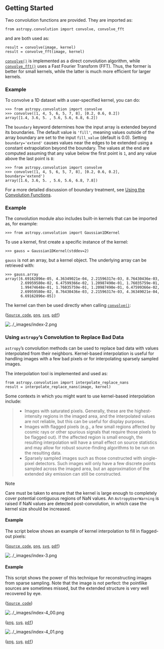 ## Getting Started

Two convolution functions are provided. They are imported as:

```
from astropy.convolution import convolve, convolve_fft
```

and are both used as:

```
result = convolve(image, kernel)
result = convolve_fft(image, kernel)
```

[`convolve()`](../api/astropy.convolution.convolve.html#astropy.convolution.convolve "astropy.convolution.convolve") is implemented as a direct convolution
algorithm, while [`convolve_fft()`](../api/astropy.convolution.convolve_fft.html#astropy.convolution.convolve_fft "astropy.convolution.convolve_fft") uses a Fast Fourier
Transform (FFT). Thus, the former is better for small kernels, while the latter
is much more efficient for larger kernels.

### Example

To convolve a 1D dataset with a user-specified kernel, you can do:

```
>>> from astropy.convolution import convolve
>>> convolve([1, 4, 5, 6, 5, 7, 8], [0.2, 0.6, 0.2])
array([1.4, 3.6, 5. , 5.6, 5.6, 6.8, 6.2])
```

The `boundary` keyword determines how the input array is extended
beyond its boundaries. The default value is `'fill'`, meaning values
outside of the array boundary are set to the input `fill_value`
(default is 0.0). Setting `boundary='extend'` causes values near the
edges to be extended using a constant extrapolation beyond the boundary.
The values at the end are computed assuming that any value below the
first point is `1`, and any value above the last point is `8`:

```
>>> from astropy.convolution import convolve
>>> convolve([1, 4, 5, 6, 5, 7, 8], [0.2, 0.6, 0.2], boundary='extend')
array([1.6, 3.6, 5. , 5.6, 5.6, 6.8, 7.8])
```

For a more detailed discussion of boundary treatment, see [Using the Convolution Functions](using.html).

### Example

The convolution module also includes built-in kernels that can be imported as,
for example:

```
>>> from astropy.convolution import Gaussian1DKernel
```

To use a kernel, first create a specific instance of the kernel:

```
>>> gauss = Gaussian1DKernel(stddev=2)
```

`gauss` is not an array, but a kernel object. The underlying array can be
retrieved with:

```
>>> gauss.array
array([6.69162896e-05, 4.36349021e-04, 2.21596317e-03, 8.76430436e-03,
       2.69959580e-02, 6.47599366e-02, 1.20987490e-01, 1.76035759e-01,
       1.99474648e-01, 1.76035759e-01, 1.20987490e-01, 6.47599366e-02,
       2.69959580e-02, 8.76430436e-03, 2.21596317e-03, 4.36349021e-04,
       6.69162896e-05])
```

The kernel can then be used directly when calling
[`convolve()`](../api/astropy.convolution.convolve.html#astropy.convolution.convolve "astropy.convolution.convolve"):

([`Source code`](../_downloads/44467746679b2ec1884ffa9a919a1ba9/index-2.py), [`png`](../_downloads/1c6be371786ad9b96ed37faa64ed10df/index-2.png), [`svg`](../_downloads/638a54d22811e2a8d09f65379159c8bd/index-2.svg), [`pdf`](../_downloads/e6e2bacf44f8900109a2633abcf02976/index-2.pdf))

![../_images/index-2.png](../_images/index-2.png)

### Using `astropy`’s Convolution to Replace Bad Data

`astropy`’s convolution methods can be used to replace bad data with values
interpolated from their neighbors. Kernel-based interpolation is useful for
handling images with a few bad pixels or for interpolating sparsely sampled
images.

The interpolation tool is implemented and used as:

```
from astropy.convolution import interpolate_replace_nans
result = interpolate_replace_nans(image, kernel)
```

Some contexts in which you might want to use kernel-based interpolation include:

> * Images with saturated pixels. Generally, these are the highest-intensity
>   regions in the imaged area, and the interpolated values are not reliable,
>   but this can be useful for display purposes.
> * Images with flagged pixels (e.g., a few small regions affected by cosmic
>   rays or other spurious signals that require those pixels to be flagged out).
>   If the affected region is small enough, the resulting interpolation will have
>   a small effect on source statistics and may allow for robust source-finding
>   algorithms to be run on the resulting data.
> * Sparsely sampled images such as those constructed with single-pixel
>   detectors. Such images will only have a few discrete points sampled across
>   the imaged area, but an approximation of the extended sky emission can still
>   be constructed.

Note

Care must be taken to ensure that the kernel is large enough to completely
cover potential contiguous regions of NaN values.
An `AstropyUserWarning` is raised if NaN values are detected
post-convolution, in which case the kernel size should be increased.

#### Example

The script below shows an example of kernel interpolation to fill in
flagged-out pixels:

([`Source code`](../_downloads/e7c4e3a20cfa9f85f1358e2d55d7c57b/index-3.py), [`png`](../_downloads/ef55659098c49b754a3c4c61e672b572/index-3.png), [`svg`](../_downloads/d823b376e540a7150f234f74c126d8c9/index-3.svg), [`pdf`](../_downloads/fbba65c3db46fa8cb82aa4e8adf1ec0f/index-3.pdf))

![../_images/index-3.png](../_images/index-3.png)

#### Example

This script shows the power of this technique for reconstructing images from
sparse sampling. Note that the image is not perfect: the pointlike sources
are sometimes missed, but the extended structure is very well recovered by
eye.

([`Source code`](../_downloads/685e86be5a16ee5d4776d9321175d671/index-4.py))

![../_images/index-4_00.png](../_images/index-4_00.png)


([`png`](../_downloads/37bced348aabbf5fccc5c00ba9d3e6e4/index-4_00.png), [`svg`](../_downloads/84d08e81954632c5edb2cd94226a82de/index-4_00.svg), [`pdf`](../_downloads/25fc9c5ea3e033242a6cf8cf4e03a8f3/index-4_00.pdf))


![../_images/index-4_01.png](../_images/index-4_01.png)


([`png`](../_downloads/0a8b0b6d6d086a5683088c277318d730/index-4_01.png), [`svg`](../_downloads/050db62e71354801ff8337d261cf443f/index-4_01.svg), [`pdf`](../_downloads/095a024b9522eab9e20425c5654d5912/index-4_01.pdf))